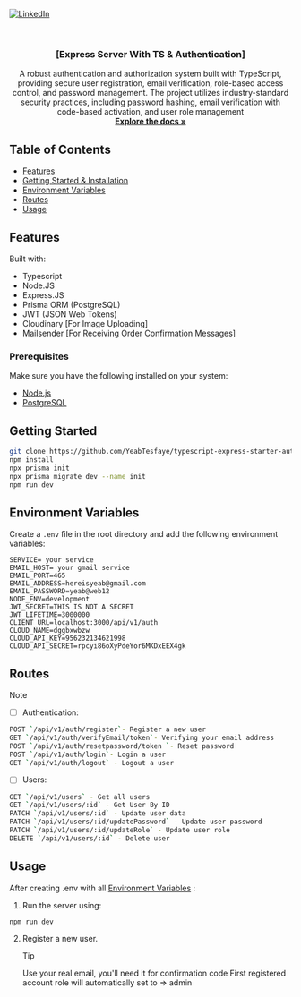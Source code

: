 [![LinkedIn](https://img.shields.io/badge/-LinkedIn-blue?style=flat-square&logo=linkedin&logoColor=white)](https://www.linkedin.com/in/yeabisera-tesefaye)

<br />
<div align="center">
  <a href="https://github.com/YeabTesfaye/typescript-express-starter-authentication"></a>

<h3 align="center">[Express Server With TS & Authentication]</h3>

  <p align="center">
    A robust authentication and authorization system built with TypeScript, providing secure user registration, email verification, role-based access control, and password management. The project utilizes industry-standard security practices, including password hashing, email verification with code-based activation, and user role management
    <br />
    <a href="http://localhost:3000/api-docs/"><strong>Explore the docs »</strong></a>
    <br />
  </p>
</div>

<!-- TABLE OF CONTENTS -->

## Table of Contents

- [Features](#features)
- [Getting Started & Installation](#getting-started)
- [Environment Variables](#environment-variables)
- [Routes](#routes)
- [Usage](#usage)

## Features

Built with:

- Typescript
- Node.JS
- Express.JS
- Prisma ORM (PostgreSQL)
- JWT (JSON Web Tokens)
- Cloudinary [For Image Uploading]
- Mailsender [For Receiving Order Confirmation Messages]

### Prerequisites

Make sure you have the following installed on your system:

- [Node.js](https://nodejs.org/)
- [PostgreSQL](https://www.postgresql.org/)

## Getting Started

```sh
git clone https://github.com/YeabTesfaye/typescript-express-starter-authentication.git
npm install
npx prisma init
npx prisma migrate dev --name init
npm run dev
```

## Environment Variables

Create a `.env` file in the root directory and add the following environment variables:

```env
SERVICE= your service
EMAIL_HOST= your gmail service
EMAIL_PORT=465
EMAIL_ADDRESS=hereisyeab@gmail.com
EMAIL_PASSWORD=yeab@web12
NODE_ENV=development
JWT_SECRET=THIS IS NOT A SECRET
JWT_LIFETIME=3000000
CLIENT_URL=localhost:3000/api/v1/auth
CLOUD_NAME=dggbxwbzw
CLOUD_API_KEY=956232134621998
CLOUD_API_SECRET=rpcyi86oXyPdeYor6MKDxEEX4gk
```

## Routes

> [!NOTE]

- [ ] Authentication:

```sh
POST `/api/v1/auth/register`- Register a new user
GET `/api/v1/auth/verifyEmail/token`- Verifying your email address
POST `/api/v1/auth/resetpassword/token `- Reset password
POST `/api/v1/auth/login`- Login a user
GET `/api/v1/auth/logout` - Logout a user
```

- [ ] Users:

```sh
GET `/api/v1/users` - Get all users
GET `/api/v1/users/:id` - Get User By ID
PATCH `/api/v1/users/:id` - Update user data
PATCH `/api/v1/users/:id/updatePassword` - Update user password
PATCH `/api/v1/users/:id/updateRole` - Update user role
DELETE `/api/v1/users/:id` - Delete user
```

## Usage

After creating .env with all [Environment Variables](#environment-variables) :

1. Run the server using:

```sh
npm run dev
```

2. Register a new user.
   > [!TIP]
   > Use your real email, you'll need it for confirmation code
   > First registered account role will automatically set to => admin

[linkedin-shield]: https://img.shields.io/badge/-LinkedIn-black.svg?style=for-the-badge&logo=linkedin&colorB=555
